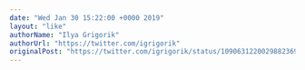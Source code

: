 ```yaml
---
date: "Wed Jan 30 15:22:00 +0000 2019"
layout: "like"
authorName: "Ilya Grigorik"
authorUrl: "https://twitter.com/igrigorik"
originalPost: "https://twitter.com/igrigorik/status/1090631220029882369"
---
```

